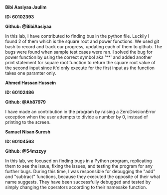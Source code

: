 **Bibi Aasiyaa Jaulim**

**ID: 60102393**

**Github: @BibiAasiyaa**

In this lab, I have contributed to finding bus in the python file. Luckily I found 2 of them which is the square root and power functions. We used git bash to record and track our progress, updating each of them to github. The bugs were found when sample test cases were ran. I solved the bug for power function by using the correct symbol aka '**' and added another print statement for square root function to return the square root value of the second input since it'd only execute for the first input as the function takes one paramter only.


**Ahmed Hassan Hussein**

**ID: 60102486**

**Github: @Ah87979**

I have made an contribution in the program by raising a ZeroDivisionError exception when the user attempts to divide a number by 0, instead of printing to the screen.

**Samuel Nisan Suresh**

**ID: 60104563**

**Github: @54mzzyy**

In this lab, we focused on finding bugs in a Python program, replicating them to see the issue, fixing the issues, and testing the program for any further bugs. During this time, I was responsible for debugging the "add" and "subtract" functions, because they executed the opposite of their what name suggests. They have been successfully debugged and tested by simply changing the operators according to their namesake function.
